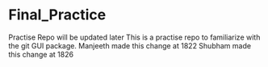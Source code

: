# Final_Practice
Practise Repo will be updated later
This is a practise repo to familiarize with the git GUI package.
Manjeeth made this change at 1822
Shubham made this change at 1826